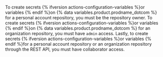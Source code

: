 To create secrets {% ifversion actions-configuration-variables %}or variables {% endif %}on {% data variables.product.prodname_dotcom %} for a personal account repository, you must be the repository owner. To create secrets {% ifversion actions-configuration-variables %}or variables {% endif %}on {% data variables.product.prodname_dotcom %} for an organization repository, you must have `admin` access. Lastly, to create secrets {% ifversion actions-configuration-variables %}or variables {% endif %}for a personal account repository or an organization repository through the REST API, you must have collaborator access.
